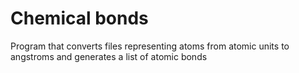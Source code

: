 # Chemical bonds

Program that converts files representing atoms from atomic units to angstroms and generates a list of atomic bonds
